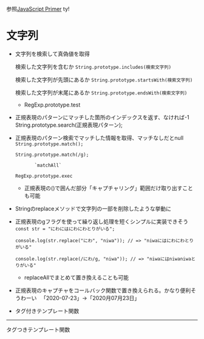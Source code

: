 参照[JavaScript Primer](https://jsprimer.net/basic/string/)
ty!



# 文字列




- 文字列を検索して真偽値を取得

	検索した文字列を含むか
	`String.prototype.includes(検索文字列)`

	検索した文字列が先頭にあるか
	`String.prototype.startsWith(検索文字列)`

	検索した文字列が末尾にあるか
	`String.prototype.endsWith(検索文字列)`


	- RegExp.prototype.test


- 正規表現のパターンにマッチした箇所のインデックスを返す、なければ-1
	String.prototype.search(正規表現パターン);


- 正規表現のパターン検索でマッチした情報を取得、マッチなしだとnull
	`String.prototype.match();`
	
	`String.prototype.match(/g);`
	
	   		 `matchAll`
			
	`RegExp.prototype.exec`
	

	- 正規表現の()で囲んだ部分「キャプチャリング」範囲だけ取り出すことも可能



- Stringのreplaceメソッドで文字列の一部を削除したような挙動に



- 正規表現のgフラグを使って繰り返し処理を短くシンプルに実装できそう
	`const str = "にわにはにわにわとりがいる";`
	
	`console.log(str.replace("にわ", "niwa")); // => "niwaにはにわにわとりがいる"`
	
	`console.log(str.replace(/にわ/g, "niwa")); // => "niwaにはniwaniwaとりがいる"`


	- replaceAllでまとめて置き換えることも可能


- 正規表現のキャプチャをコールバック関数で置き換えられる。かなり便利そうわーい
　「2020-07-23」→「2020月07月23日」


- タグ付きテンプレート関数



---
タグつきテンプレート関数
